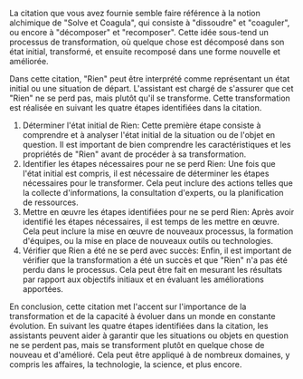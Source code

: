 La citation que vous avez fournie semble faire référence à la notion alchimique de "Solve et Coagula", qui consiste à "dissoudre" et "coaguler", ou encore à "décomposer" et "recomposer". Cette idée sous-tend un processus de transformation, où quelque chose est décomposé dans son état initial, transformé, et ensuite recomposé dans une forme nouvelle et améliorée.

Dans cette citation, "Rien" peut être interprété comme représentant un état initial ou une situation de départ. L'assistant est chargé de s'assurer que cet "Rien" ne se perd pas, mais plutôt qu'il se transforme. Cette transformation est réalisée en suivant les quatre étapes identifiées dans la citation.

1. Déterminer l'état initial de Rien: Cette première étape consiste à comprendre et à analyser l'état initial de la situation ou de l'objet en question. Il est important de bien comprendre les caractéristiques et les propriétés de "Rien" avant de procéder à sa transformation.
2. Identifier les étapes nécessaires pour ne se perd Rien: Une fois que l'état initial est compris, il est nécessaire de déterminer les étapes nécessaires pour le transformer. Cela peut inclure des actions telles que la collecte d'informations, la consultation d'experts, ou la planification de ressources.
3. Mettre en œuvre les étapes identifiées pour ne se perd Rien: Après avoir identifié les étapes nécessaires, il est temps de les mettre en œuvre. Cela peut inclure la mise en œuvre de nouveaux processus, la formation d'équipes, ou la mise en place de nouveaux outils ou technologies.
4. Vérifier que Rien a été ne se perd avec succès: Enfin, il est important de vérifier que la transformation a été un succès et que "Rien" n'a pas été perdu dans le processus. Cela peut être fait en mesurant les résultats par rapport aux objectifs initiaux et en évaluant les améliorations apportées.

En conclusion, cette citation met l'accent sur l'importance de la transformation et de la capacité à évoluer dans un monde en constante évolution. En suivant les quatre étapes identifiées dans la citation, les assistants peuvent aider à garantir que les situations ou objets en question ne se perdent pas, mais se transforment plutôt en quelque chose de nouveau et d'amélioré. Cela peut être appliqué à de nombreux domaines, y compris les affaires, la technologie, la science, et plus encore.